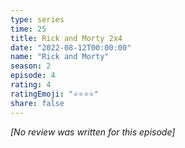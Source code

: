 ```yaml
---
type: series
time: 25
title: Rick and Morty 2x4
date: "2022-08-12T00:00:00"
name: "Rick and Morty"
season: 2
episode: 4
rating: 4
ratingEmoji: "⭐️⭐️⭐️⭐️"
share: false
---
```


_[No review was written for this episode]_
